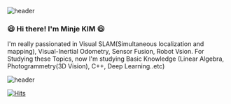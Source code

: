 ![header](https://capsule-render.vercel.app/api?type=wave&color=auto&height=200&section=header&text=capsule%20render&fontSize=90)

### :smiley: Hi there! I'm Minje KIM :smiley:

I'm really passionated in Visual SLAM(Simultaneous localization and mapping), Visual-Inertial Odometry, Sensor Fusion, Robot Vsion.
For Studying these Topics, now I'm studying Basic Knowledge (Linear Algebra, Photogrammetry(3D Vision), C++, Deep Learning..etc) 

![header](https://capsule-render.vercel.app/api?type=wave&color=auto&height=300&section=header&text=capsule%20render&fontSize=90)


[![Hits](https://hits.seeyoufarm.com/api/count/incr/badge.svg?url=https%3A%2F%2Fgithub.com%2Fminje-KIM&count_bg=%2379C83D&title_bg=%23555555&icon=googlehangouts.svg&icon_color=%23E7E7E7&title=VISIT&edge_flat=false)](https://hits.seeyoufarm.com)



